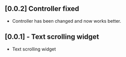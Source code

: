 ## [0.0.2] Controller fixed

- Controller has been changed and now works better.

## [0.0.1] - Text scrolling widget

- Text scrolling widget
